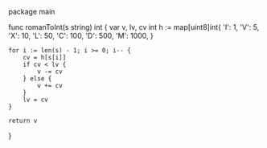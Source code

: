 package main

func romanToInt(s string) int {
	var v, lv, cv int
	h := map[uint8]int{
		'I': 1,
		'V': 5,
		'X': 10,
		'L': 50,
		'C': 100,
		'D': 500,
		'M': 1000,
	}

    for i := len(s) - 1; i >= 0; i-- {
		cv = h[s[i]]
		if cv < lv {
			v -= cv
		} else {
			v += cv
		}
		lv = cv
	}

	return v
}